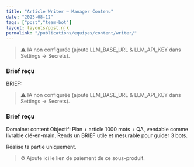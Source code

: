 ```yaml
---
title: "Article Writer — Manager Contenu"
date: "2025-08-12"
tags: ["post","team-bot"]
layout: layouts/post.njk
permalink: "/publications/equipes/content/writer/"
---
```

> ⚠️ IA non configurée (ajoute LLM_BASE_URL & LLM_API_KEY dans Settings → Secrets).

### Brief reçu
BRIEF:
> ⚠️ IA non configurée (ajoute LLM_BASE_URL & LLM_API_KEY dans Settings → Secrets).

### Brief reçu
Domaine: content
Objectif: Plan + article 1000 mots + QA, vendable comme livrable clé-en-main.
Rends un BRIEF utile et mesurable pour guider 3 bots.

Réalise ta partie uniquement.

> ⚙️ Ajoute ici le lien de paiement de ce sous-produit.
